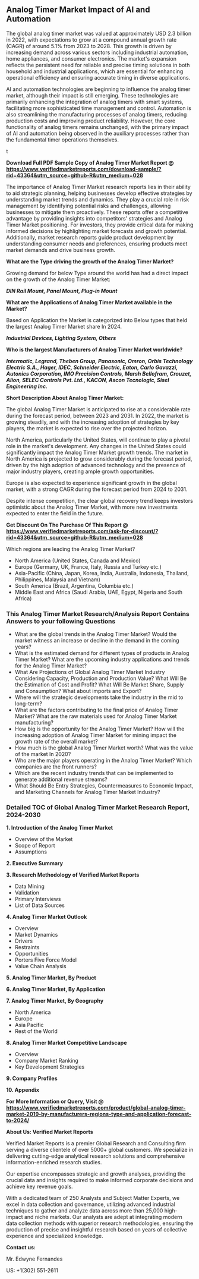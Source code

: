 <h2>Analog Timer Market Impact of AI and Automation</h2><p>The global analog timer market was valued at approximately USD 2.3 billion in 2022, with expectations to grow at a compound annual growth rate (CAGR) of around 5.1% from 2023 to 2028. This growth is driven by increasing demand across various sectors including industrial automation, home appliances, and consumer electronics. The market's expansion reflects the persistent need for reliable and precise timing solutions in both household and industrial applications, which are essential for enhancing operational efficiency and ensuring accurate timing in diverse applications.</p><p>AI and automation technologies are beginning to influence the analog timer market, although their impact is still emerging. These technologies are primarily enhancing the integration of analog timers with smart systems, facilitating more sophisticated time management and control. Automation is also streamlining the manufacturing processes of analog timers, reducing production costs and improving product reliability. However, the core functionality of analog timers remains unchanged, with the primary impact of AI and automation being observed in the auxiliary processes rather than the fundamental timer operations themselves.</p>t</p><p id="" class=""><strong>Download Full PDF Sample Copy of Analog Timer Market Report @ <a href="https://www.verifiedmarketreports.com/download-sample/?rid=43364&utm_source=github-R&utm_medium=028" target="_blank">https://www.verifiedmarketreports.com/download-sample/?rid=43364&utm_source=github-R&utm_medium=028</a></strong></p><p>The importance of&nbsp;Analog Timer Market research reports lies in their ability to aid strategic planning, helping businesses develop effective strategies by understanding market trends and dynamics. They play a crucial role in risk management by identifying potential risks and challenges, allowing businesses to mitigate them proactively. These reports offer a competitive advantage by providing insights into competitors' strategies and Analog Timer Market positioning. For investors, they provide critical data for making informed decisions by highlighting market forecasts and growth potential. Additionally, market research reports guide product development by understanding consumer needs and preferences, ensuring products meet market demands and drive business growth.</p><p><strong>What are the&nbsp;Type driving the growth of the Analog Timer Market?</strong></p><p id="" class="">Growing demand for below Type around the world has had a direct impact on the growth of the Analog Timer Market:</p><em><strong>DIN Rail Mount, Panel Mount, Plug-in Mount</strong></em></p><strong>What are the&nbsp;Applications&nbsp;of Analog Timer Market available in the Market?</strong></p><p id="" class="">Based on Application the Market is categorized into Below types that held the largest Analog Timer Market share In 2024.</p><em><strong>Industrial Devices, Lighting System, Others</strong></em></p><strong>Who is the largest Manufacturers of Analog Timer Market worldwide?</strong></p><p><em><strong>Intermatic, Legrand, Theben Group, Panasonic, Omron, Orbis Technology Electric S.A., Hager, IDEC, Schneider Electric, Eaton, Carlo Gavazzi, Autonics Corporation, IMO Precision Controls, Marsh Bellofram, Crouzet, Alion, SELEC Controls Pvt. Ltd., KACON, Ascon Tecnologic, Sisel Engineering Inc.</strong></em></p><p id="" class=""><strong>Short Description About Analog Timer Market:</strong></p><p>The global Analog Timer Market is anticipated to rise at a considerable rate during the forecast period, between 2023 and 2031. In 2022, the market is growing steadily, and with the increasing adoption of strategies by key players, the market is expected to rise over the projected horizon.</p><p>North America, particularly the United States, will continue to play a pivotal role in the market's development. Any changes in the United States could significantly impact the Analog Timer Market growth trends. The market in North America is projected to grow considerably during the forecast period, driven by the high adoption of advanced technology and the presence of major industry players, creating ample growth opportunities.</p><p>Europe is also expected to experience significant growth in the global market, with a strong CAGR during the forecast period from 2024 to 2031.</p><p>Despite intense competition, the clear global recovery trend keeps investors optimistic about the Analog Timer Market, with more new investments expected to enter the field in the future.</p><p id="" class=""><strong>Get Discount On The Purchase Of This Report @ <a href="https://www.verifiedmarketreports.com/ask-for-discount/?rid=43364&utm_source=github-R&utm_medium=028" target="_blank">https://www.verifiedmarketreports.com/ask-for-discount/?rid=43364&utm_source=github-R&utm_medium=028</a></strong></p>Which regions are leading the Analog Timer Market?</p><ul><li>North America (United States, Canada and Mexico)</li><li>Europe (Germany, UK, France, Italy, Russia and Turkey etc.)</li><li>Asia-Pacific (China, Japan, Korea, India, Australia, Indonesia, Thailand, Philippines, Malaysia and Vietnam)</li><li>South America (Brazil, Argentina, Columbia etc.)</li><li>Middle East and Africa (Saudi Arabia, UAE, Egypt, Nigeria and South Africa)</li></ul><h3 id="" class="">This Analog Timer Market Research/Analysis Report Contains Answers to your following Questions</h3><ul><li>What are the global trends in the Analog Timer Market? Would the market witness an increase or decline in the demand in the coming years?</li><li>What is the estimated demand for different types of products in Analog Timer Market? What are the upcoming industry applications and trends for the Analog Timer Market?</li><li>What Are Projections of Global Analog Timer Market Industry Considering Capacity, Production and Production Value? What Will Be the Estimation of Cost and Profit? What Will Be Market Share, Supply and Consumption? What about imports and Export?</li><li>Where will the strategic developments take the industry in the mid to long-term?</li><li>What are the factors contributing to the final price of Analog Timer Market? What are the raw materials used for Analog Timer Market manufacturing?</li><li>How big is the opportunity for the Analog Timer Market? How will the increasing adoption of Analog Timer Market for mining impact the growth rate of the overall market?</li><li>How much is the global Analog Timer Market worth? What was the value of the market In 2020?</li><li>Who are the major players operating in the Analog Timer Market? Which companies are the front runners?</li><li>Which are the recent industry trends that can be implemented to generate additional revenue streams?</li><li>What Should Be Entry Strategies, Countermeasures to Economic Impact, and Marketing Channels for Analog Timer Market Industry?</li></ul><h3 id="" class="">Detailed TOC of Global Analog Timer Market Research Report, 2024-2030</h3><p id="" class=""><strong>1. Introduction of the Analog Timer Market</strong></p><ul><li>Overview of the Market</li><li>Scope of Report</li><li>Assumptions</li></ul><p id="" class=""><strong>2. Executive Summary</strong></p><p id="" class=""><strong>3. Research Methodology of Verified Market Reports</strong></p><ul><li>Data Mining</li><li>Validation</li><li>Primary Interviews</li><li>List of Data Sources</li></ul><p id="" class=""><strong>4. Analog Timer Market Outlook</strong></p><ul><li>Overview</li><li>Market Dynamics</li><li>Drivers</li><li>Restraints</li><li>Opportunities</li><li>Porters Five Force Model</li><li>Value Chain Analysis</li></ul><p id="" class=""><strong>5. Analog Timer Market, By Product</strong></p><p id="" class=""><strong>6. Analog Timer Market, By Application</strong></p><p id="" class=""><strong>7. Analog Timer Market, By Geography</strong></p><ul><li>North America</li><li>Europe</li><li>Asia Pacific</li><li>Rest of the World</li></ul><p id="" class=""><strong>8. Analog Timer Market Competitive Landscape</strong></p><ul><li>Overview</li><li>Company Market Ranking</li><li>Key Development Strategies</li></ul><p id="" class=""><strong>9. Company Profiles</strong></p><p id="" class=""><strong>10. Appendix</strong></p><p id="" class=""><strong>For More Information or Query, Visit @ <a href="https://www.verifiedmarketreports.com/product/global-analog-timer-market-2019-by-manufacturers-regions-type-and-application-forecast-to-2024/" target="_blank">https://www.verifiedmarketreports.com/product/global-analog-timer-market-2019-by-manufacturers-regions-type-and-application-forecast-to-2024/</a></strong></p><p id="" class=""><strong>About Us: Verified Market Reports</strong></p><p id="" class="">Verified Market Reports is a premier Global Research and Consulting firm serving a diverse clientele of over 5000+ global customers. We specialize in delivering cutting-edge analytical research solutions and comprehensive information-enriched research studies.</p><p id="" class="">Our expertise encompasses strategic and growth analyses, providing the crucial data and insights required to make informed corporate decisions and achieve key revenue goals.</p><p id="" class="">With a dedicated team of 250 Analysts and Subject Matter Experts, we excel in data collection and governance, utilizing advanced industrial techniques to gather and analyze data across more than 25,000 high-impact and niche markets. Our analysts are adept at integrating modern data collection methods with superior research methodologies, ensuring the production of precise and insightful research based on years of collective experience and specialized knowledge.</p><p id="" class=""><strong>Contact us:</strong></p><p id="" class="">Mr. Edwyne Fernandes</p><p id="" class="">US: +1(302) 551-2611</p>